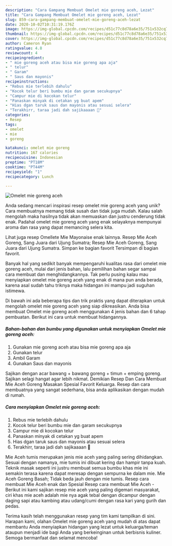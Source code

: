 ```yaml
---
description: "Cara Gampang Membuat Omelet mie goreng aceh, Lezat"
title: "Cara Gampang Membuat Omelet mie goreng aceh, Lezat"
slug: 859-cara-gampang-membuat-omelet-mie-goreng-aceh-lezat
date: 2020-10-02T10:31:19.176Z
image: https://img-global.cpcdn.com/recipes/d51c77c8d78a6e35/751x532cq70/omelet-mie-goreng-aceh-foto-resep-utama.jpg
thumbnail: https://img-global.cpcdn.com/recipes/d51c77c8d78a6e35/751x532cq70/omelet-mie-goreng-aceh-foto-resep-utama.jpg
cover: https://img-global.cpcdn.com/recipes/d51c77c8d78a6e35/751x532cq70/omelet-mie-goreng-aceh-foto-resep-utama.jpg
author: Cameron Ryan
ratingvalue: 4.8
reviewcount: 4
recipeingredient:
- " mie goreng aceh atau bisa mie goreng apa aja"
- " telur"
- " Garam"
- " Saus dan mayonis"
recipeinstructions:
- "Rebus mie terlebih dahulu"
- "Kocok telur beri bumbu mie dan garam secukupnya"
- "Campur mie di kocokan telur"
- "Panaskan minyak di cetakan yg buat apem"
- "Hias dgan taruk saus dan mayonis atau sesuai selera"
- "Terakhirr, taraa jadi dah sajikaaaan 🤗"
categories:
- Resep
tags:
- omelet
- mie
- goreng

katakunci: omelet mie goreng 
nutrition: 167 calories
recipecuisine: Indonesian
preptime: "PT18M"
cooktime: "PT44M"
recipeyield: "1"
recipecategory: Lunch

---
```



![Omelet mie goreng aceh](https://img-global.cpcdn.com/recipes/d51c77c8d78a6e35/751x532cq70/omelet-mie-goreng-aceh-foto-resep-utama.jpg)

Anda sedang mencari inspirasi resep omelet mie goreng aceh yang unik? Cara membuatnya memang tidak susah dan tidak juga mudah. Kalau salah mengolah maka hasilnya tidak akan memuaskan dan justru cenderung tidak enak. Padahal omelet mie goreng aceh yang enak selayaknya mempunyai aroma dan rasa yang dapat memancing selera kita.

Lihat juga resep Omellete Mie Mayonaise enak lainnya. Resep Mie Aceh Goreng, Sang Juara dari Ujung Sumatra; Resep Mie Aceh Goreng, Sang Juara dari Ujung Sumatra. Simpan ke bagian favorit Tersimpan di bagian favorit.

Banyak hal yang sedikit banyak mempengaruhi kualitas rasa dari omelet mie goreng aceh, mulai dari jenis bahan, lalu pemilihan bahan segar sampai cara membuat dan menghidangkannya. Tak perlu pusing kalau mau menyiapkan omelet mie goreng aceh yang enak di mana pun anda berada, karena asal sudah tahu triknya maka hidangan ini mampu jadi suguhan istimewa.


Di bawah ini ada beberapa tips dan trik praktis yang dapat diterapkan untuk mengolah omelet mie goreng aceh yang siap dikreasikan. Anda bisa membuat Omelet mie goreng aceh menggunakan 4 jenis bahan dan 6 tahap pembuatan. Berikut ini cara untuk membuat hidangannya.

<!--inarticleads1-->

##### Bahan-bahan dan bumbu yang digunakan untuk menyiapkan Omelet mie goreng aceh:

1. Gunakan  mie goreng aceh atau bisa mie goreng apa aja
1. Gunakan  telur
1. Ambil  Garam
1. Gunakan  Saus dan mayonis


Sajikan dengan acar bawang + bawang goreng + timun + emping goreng. Sajikan selagi hangat agar lebih nikmat. Demikian Resep Dan Cara Membuat Mie Aceh Goreng Masakan Spesial Favorit Keluarga. Resep dan cara membuatnya yang sangat sederhana, bisa anda aplikasikan dengan mudah di rumah. 

<!--inarticleads2-->

##### Cara menyiapkan Omelet mie goreng aceh:

1. Rebus mie terlebih dahulu
1. Kocok telur beri bumbu mie dan garam secukupnya
1. Campur mie di kocokan telur
1. Panaskan minyak di cetakan yg buat apem
1. Hias dgan taruk saus dan mayonis atau sesuai selera
1. Terakhirr, taraa jadi dah sajikaaaan 🤗


Mie Aceh tumis merupakan jenis mie aceh yang paling sering dihidangkan. Sesuai dengan namanya, mie tumis ini dibuat kering dan hampir tanpa kuah. Teknik masak seperti ini justru membuat semua bumbu khas mie ini semakin terasa karena dapat meresap dengan sempurna ke dalam mie. Mie Aceh Goreng Basah; Tidak beda jauh dengan mie tumis. Resep cara membuat Mie Aceh enak dan Spesial Resep cara membuat Mie Aceh - Berikut ini kami sajikan resep mie aceh yang paling digemari masyarakat, ciri khas mie aceh adalah mie nya agak tebal dengan dicampur dengan daging sapi atau kambing atau udang/cumi dengan rasa kari yang gurih dan pedas. 

Terima kasih telah menggunakan resep yang tim kami tampilkan di sini. Harapan kami, olahan Omelet mie goreng aceh yang mudah di atas dapat membantu Anda menyiapkan hidangan yang lezat untuk keluarga/teman ataupun menjadi ide bagi Anda yang berkeinginan untuk berbisnis kuliner. Semoga bermanfaat dan selamat mencoba!

